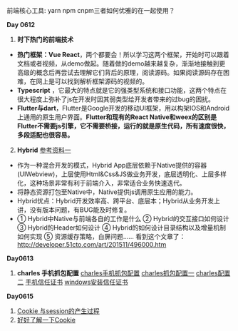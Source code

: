 前端核心工具: yarn npm cnpm三者如何优雅的在一起使用？


**Day 0612**
1. **时下热门的前端技术**
* **热门框架：Vue React**，两个都要会！所以学习这两个框架，开始时可以跟着文档或者视频，从demo做起。随着做的demo越来越复杂，渐渐地接触到更高级的概念后再尝试去理解它们背后的原理，阅读源码。如果阅读源码存在困难，在网上是可以找到解析框架源码的视频的。
* **Typescript** ，它最大的特点就是它的强类型系统和接口功能，这两个特点在很大程度上弥补了js在开发时因其弱类型给开发者带来的过bug的困扰。
* **Flutter与dart**，Flutter是Google开发的移动UI框架，用以构架IOS和Android上通用的原生用户界面。**Flutter和现有的React Native和weex的区别是Flutter不需要js引擎，它不需要桥接，运行的就是原生代码，所有速度很快，多段适配也很容易。**

2. **Hybrid**
[参考资料一](https://www.cnblogs.com/dailc/p/5930231.html "参考资料一")
* 作为一种混合开发的模式，Hybrid App底层依赖于Native提供的容器(UIWebview)，上层使用Html&Css&JS做业务开发，底层透明化、上层多样化，这种场景非常有利于前端介入，非常适合业务快速迭代。
* 将静态资源打包至Native中，Native提供js调用原生应用的能力。
* Hybrid优点：Hybrid开发效率高、跨平台、底层本；Hybrid从业务开发上讲，没有版本问题，有BUG能及时修复。
* ① Hybrid中Native与前端各自的工作是什么
② Hybrid的交互接口如何设计
③ Hybrid的Header如何设计
④ Hybrid的如何设计目录结构以及增量机制如何实现
⑤ 资源缓存策略，白屏问题......
看到这个文章了：http://developer.51cto.com/art/201511/496000.htm

**Day0613**
1. **charles 手机抓包配置**
[charles手机抓包配置](https://www.cnblogs.com/kaibindirver/p/8615552.html "charles手机抓包配置")
[charles抓包配置一](https://www.cnblogs.com/shihao905/p/7865639.html "charles抓包配置一")
[charles配置二](https://www.jianshu.com/p/adcbc085fcae "charles配置二")
[手机信任证书](https://www.cnblogs.com/1-434/p/7871865.html "手机信任证书")
[windows安装信任证书](https://blog.csdn.net/qq_15017407/article/details/53634878 "windows安装信任证书")

**Day0615**
1. [Cookie 与session的产生过程](https://blog.csdn.net/nchu2020/article/details/50535379 "Cookie 与session的产生过程")
2. [好好了解一下Cookie](https://blog.csdn.net/zhangquan_zone/article/details/77627899 "好好了解一下Cookie")